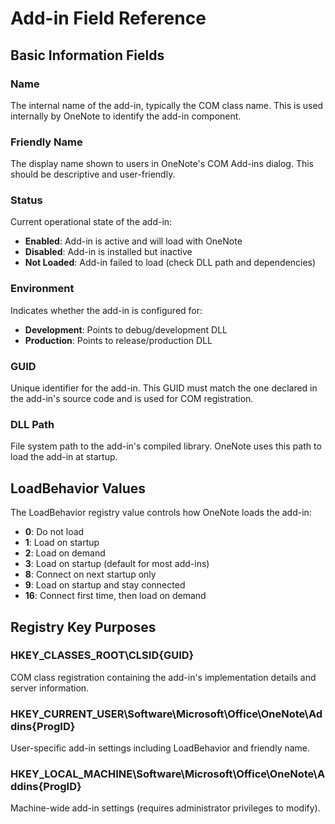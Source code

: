# Add-in Field Reference

## Basic Information Fields

### Name
The internal name of the add-in, typically the COM class name. This is used internally by OneNote to identify the add-in component.

### Friendly Name  
The display name shown to users in OneNote's COM Add-ins dialog. This should be descriptive and user-friendly.

### Status
Current operational state of the add-in:
- **Enabled**: Add-in is active and will load with OneNote
- **Disabled**: Add-in is installed but inactive
- **Not Loaded**: Add-in failed to load (check DLL path and dependencies)

### Environment
Indicates whether the add-in is configured for:
- **Development**: Points to debug/development DLL
- **Production**: Points to release/production DLL

### GUID
Unique identifier for the add-in. This GUID must match the one declared in the add-in's source code and is used for COM registration.

### DLL Path
File system path to the add-in's compiled library. OneNote uses this path to load the add-in at startup.

## LoadBehavior Values

The LoadBehavior registry value controls how OneNote loads the add-in:

- **0**: Do not load
- **1**: Load on startup  
- **2**: Load on demand
- **3**: Load on startup (default for most add-ins)
- **8**: Connect on next startup only
- **9**: Load on startup and stay connected
- **16**: Connect first time, then load on demand

## Registry Key Purposes

### HKEY_CLASSES_ROOT\CLSID\{GUID}
COM class registration containing the add-in's implementation details and server information.

### HKEY_CURRENT_USER\Software\Microsoft\Office\OneNote\Addins\{ProgID}
User-specific add-in settings including LoadBehavior and friendly name.

### HKEY_LOCAL_MACHINE\Software\Microsoft\Office\OneNote\Addins\{ProgID}  
Machine-wide add-in settings (requires administrator privileges to modify).